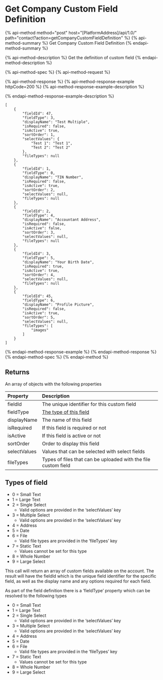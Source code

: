 # Get Company Custom Field Definition

{% api-method method="post" host="\[PlatformAddress\]/api/1.0/" path="contact?action=getCompanyCustomFieldDefinition" %}
{% api-method-summary %}
Get Company Custom Field Definition
{% endapi-method-summary %}

{% api-method-description %}
Get the definition of custom field
{% endapi-method-description %}

{% api-method-spec %}
{% api-method-request %}

{% api-method-response %}
{% api-method-response-example httpCode=200 %}
{% api-method-response-example-description %}

{% endapi-method-response-example-description %}

```text
[
    {
        "fieldId": 47,
        "fieldType": 3,
        "displayName": "Test Multiple",
        "isRequired": false,
        "isActive": true,
        "sortOrder": 1,
        "selectValues": {
            "Test 1": "Test 1",
            "Test 2": "Test 2"
        },
        "fileTypes": null
    },
    {
        "fieldId": 1,
        "fieldType": 0,
        "displayName": "TIN Number",
        "isRequired": false,
        "isActive": true,
        "sortOrder": 2,
        "selectValues": null,
        "fileTypes": null
    },
    {
        "fieldId": 2,
        "fieldType": 4,
        "displayName": "Accountant Address",
        "isRequired": false,
        "isActive": false,
        "sortOrder": 3,
        "selectValues": null,
        "fileTypes": null
    },
    {
        "fieldId": 3,
        "fieldType": 5,
        "displayName": "Your Birth Date",
        "isRequired": true,
        "isActive": true,
        "sortOrder": 4,
        "selectValues": null,
        "fileTypes": null
    },
    {
        "fieldId": 45,
        "fieldType": 6,
        "displayName": "Profile Picture",
        "isRequired": false,
        "isActive": true,
        "sortOrder": 5,
        "selectValues": null,
        "fileTypes": [
            "images"
        ]
    }
]
```
{% endapi-method-response-example %}
{% endapi-method-response %}
{% endapi-method-spec %}
{% endapi-method %}

## Returns

An array of objects with the following properties

| Property | Description |
| :--- | :--- |
| fieldId | The unique identifier for this custom field |
| fieldType | [The type of this field](get-custom-field-definition.md#types-of-field) |
| displayName | The name of this field |
| isRequired | If this field is required or not |
| isActive | If this field is active or not |
| sortOrder | Order to display this field |
| selectValues | Values that can be selected with select fields |
| fileTypes | Types of files that can be uploaded with the file custom field |

## Types of field

* 0 = Small Text
* 1 = Large Text
* 2 = Single Select
  * Valid options are provided in the ‘selectValues’ key
* 3 = Multiple Select
  * Valid options are provided in the ‘selectValues’ key
* 4 = Address
* 5 = Date
* 6 = File
  * Valid file types are provided in the ‘fileTypes’ key
* 7 = Static Text
  * Values cannot be set for this type
* 8 = Whole Number
* 9 = Large Select

This call will return an array of custom fields available on the account. The result will have the fieldId which is the unique field identifier for the specific field, as well as the display name and any options required for each field.

As part of the field definition there is a ‘fieldType’ property which can be resolved to the following types

* 0 = Small Text
* 1 = Large Text
* 2 = Single Select
  * Valid options are provided in the ‘selectValues’ key
* 3 = Multiple Select
  * Valid options are provided in the ‘selectValues’ key
* 4 = Address
* 5 = Date
* 6 = File
  * Valid file types are provided in the ‘fileTypes’ key
* 7 = Static Text
  * Values cannot be set for this type
* 8 = Whole Number
* 9 = Large Select

